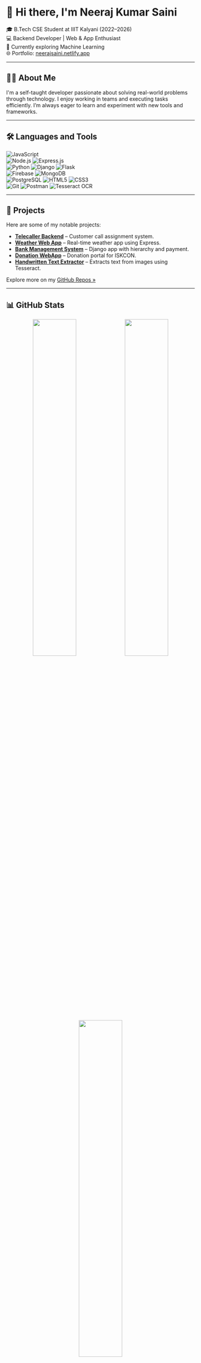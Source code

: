 # 👋 Hi there, I'm Neeraj Kumar Saini

🎓 B.Tech CSE Student at IIIT Kalyani (2022–2026)  
💻 Backend Developer | Web & App Enthusiast  
🧠 Currently exploring Machine Learning  
🌐 Portfolio: [neerajsaini.netlify.app](https://neerajsaini.netlify.app/)

---

## 🧑‍💻 About Me

I'm a self-taught developer passionate about solving real-world problems through technology. I enjoy working in teams and executing tasks efficiently. I’m always eager to learn and experiment with new tools and frameworks.

---

## 🛠️ Languages and Tools

![JavaScript](https://img.shields.io/badge/-JavaScript-F7DF1E?logo=javascript&logoColor=000)  
![Node.js](https://img.shields.io/badge/-Node.js-339933?logo=node.js&logoColor=fff)
![Express.js](https://img.shields.io/badge/-Express.js-000000?logo=express&logoColor=fff)  
![Python](https://img.shields.io/badge/-Python-3776AB?logo=python&logoColor=fff)
![Django](https://img.shields.io/badge/-Django-092E20?logo=django&logoColor=fff)
![Flask](https://img.shields.io/badge/-Flask-000?logo=flask)  
![Firebase](https://img.shields.io/badge/-Firebase-FFCA28?logo=firebase&logoColor=000)
![MongoDB](https://img.shields.io/badge/-MongoDB-47A248?logo=mongodb&logoColor=fff)  
![PostgreSQL](https://img.shields.io/badge/-PostgreSQL-336791?logo=postgresql&logoColor=fff)
![HTML5](https://img.shields.io/badge/-HTML5-E34F26?logo=html5&logoColor=fff)
![CSS3](https://img.shields.io/badge/-CSS3-1572B6?logo=css3&logoColor=fff)  
![Git](https://img.shields.io/badge/-Git-F05032?logo=git&logoColor=fff)
![Postman](https://img.shields.io/badge/-Postman-FF6C37?logo=postman&logoColor=fff)
![Tesseract OCR](https://img.shields.io/badge/-Tesseract-4285F4?logo=google&logoColor=fff)

---

## 🚀 Projects

Here are some of my notable projects:

- **[Telecaller Backend](https://github.com/Neerajsainii/telecaller_backend)** – Customer call assignment system.
- **[Weather Web App](https://github.com/Neerajsainii/weather_web_app)** – Real-time weather app using Express.
- **[Bank Management System](https://github.com/Neerajsainii/bank_management_system)** – Django app with hierarchy and payment.
- **[Donation WebApp](https://github.com/Neerajsainii/donation)** – Donation portal for ISKCON.
- **[Handwritten Text Extractor](https://github.com/Neerajsainii/handwritten-text-extractor)** – Extracts text from images using Tesseract.

Explore more on my [GitHub Repos »](https://github.com/Neerajsainii?tab=repositories)

---

## 📊 GitHub Stats

<div align="center">
  <img src="https://github-readme-stats.vercel.app/api?username=Neerajsainii&show_icons=true&theme=radical" width="48%" />
  <img src="https://github-readme-streak-stats.herokuapp.com/?user=Neerajsainii&theme=radical" width="48%" />
  <img src="https://github-readme-stats.vercel.app/api/top-langs/?username=Neerajsainii&layout=compact&theme=radical" width="48%" />
</div>

---

## 📫 Connect With Me

- 📧 Email: [sainineeraj123789@gmail.com](mailto:sainineeraj123789@gmail.com)
- 📱 Phone: +91 6375909873
- 🌐 Portfolio: [neerajsaini.netlify.app](https://neerajsaini.netlify.app/)
- 📸 Instagram: [@nycto._philia._](https://www.instagram.com/nycto._philia._/)

---

*Let’s collaborate and grow together 🚀*
